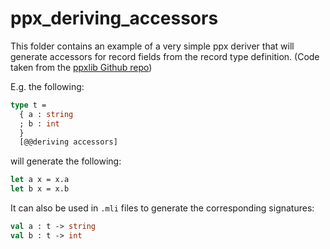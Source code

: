 # ppx_deriving_accessors

This folder contains an example of a very simple ppx deriver that will generate
accessors for record fields from the record type definition.
(Code taken from the [ppxlib Github repo](https://github.com/ocaml-ppx/ppxlib/tree/main/examples/simple-extension-rewriter))

E.g. the following:

```ocaml
type t =
  { a : string
  ; b : int
  }
  [@@deriving accessors]
```

will generate the following:

```ocaml
let a x = x.a
let b x = x.b
```

It can also be used in `.mli` files to generate the corresponding signatures:

```ocaml
val a : t -> string
val b : t -> int
```